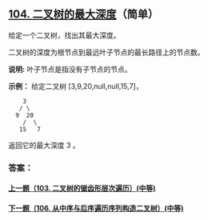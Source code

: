 ## [104. 二叉树的最大深度](https://leetcode-cn.com/problems/maximum-depth-of-binary-tree/)（简单）

给定一个二叉树，找出其最大深度。

二叉树的深度为根节点到最远叶子节点的最长路径上的节点数。

**说明:** 叶子节点是指没有子节点的节点。

**示例：**
给定二叉树 [3,9,20,null,null,15,7]，

```
    3
   / \
  9  20
    /  \
   15   7
```

返回它的最大深度 3 。



### 答案：



#### [上一题（103. 二叉树的锯齿形层次遍历）(中等)](https://github.com/sdwwld/leetCode/blob/master/src/main/java/com/wld/java/leetcode/leetCode0103.md)

#### [下一题（106. 从中序与后序遍历序列构造二叉树）(中等)](https://github.com/sdwwld/leetCode/blob/master/src/main/java/com/wld/java/leetcode/leetCode0106.md)